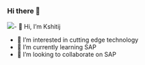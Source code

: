 ### Hi there 👋
![](https://komarev.com/ghpvc/?username=SLS1233-Kshitij)- 👋 Hi, I’m Kshitij
- 👀 I’m interested in cutting edge technology
- 🌱 I’m currently learning SAP
- 💞️ I’m looking to collaborate on SAP


<!---
SLS1233-Kshitij/SLS1233-Kshitij is a ✨ special ✨ repository because its `README.md` (this file) appears on your GitHub profile.
You can click the Preview link to take a look at your changes.
--->
